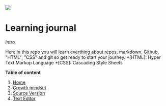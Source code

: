 ![](https://images.idgesg.net/images/article/2018/09/4_these-are-the-voyages_journey_adventure_team_have-your-back-100771134-large.jpg)

# Learning journal

_Intro_

Here in this repo you will learn everthing about repos, markdown, Github, "HTML", "CSS" and git so get ready to start your journey.
*[HTML]: Hyper Text Markup Language
*[CSS]: Cascading Style Sheets

**Table of content**
1. [Home](https://waleedafifi90.github.io/learning-journal/)
2. [Growth mindset](https://waleedafifi90.github.io/learning-journal/growth-mindset)
3. [Source Version](https://waleedafifi90.github.io/learning-journal/source-controll)
4. [Text Editor](https://waleedafifi90.github.io/learning-journal/text-editor)

